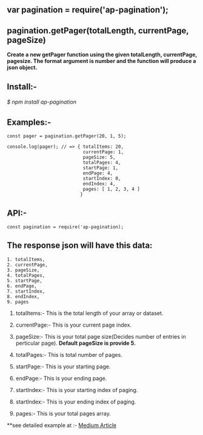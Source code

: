 ## var pagination = require('ap-pagination');

## pagination.getPager(totalLength, currentPage, pageSize)

**Create a new getPager function using the given totalLength, currentPage, pagesize. The format argument is number and the function will produce a json object.**

## Install:- 

###### $ npm install ap-pagination

## Examples:- 

    const pager = pagination.getPager(20, 1, 5);

    console.log(pager); // => { totalItems: 20,
                                currentPage: 1,
                                pageSize: 5,
                                totalPages: 4,
                                startPage: 1,
                                endPage: 4,
                                startIndex: 0,
                                endIndex: 4,
                                pages: [ 1, 2, 3, 4 ]
                               }

## API:- 

    const pagination = require('ap-pagination);


## The response json will have this data: 
    1. totalItems,
    2. currentPage,
    3. pageSize,
    4. totalPages,
    5. startPage,
    6. endPage,
    7. startIndex,
    8. endIndex,
    9. pages

1. totalItems:- This is the total length of your array or dataset.

2. currentPage:- This is your current page index.

3. pageSize:- This is your total page size(Decides number of entries in perticular page). **Default pageSize is provide 5.**

4. totalPages:- This is total number of pages.

5. startPage:- This is your starting page.

6. endPage:- This is your ending page.

7. startIndex:- This is your starting index of paging.

8. startIndex:- This is your ending index of paging.

9. pages:- This is your total pages array.

**see detailed example at :- [Medium Article](https://medium.com/@pratikparmar896/how-to-add-dynamic-pagination-paging-to-angular-or-nodejs-or-reactnative-project-using-5de2145a4)